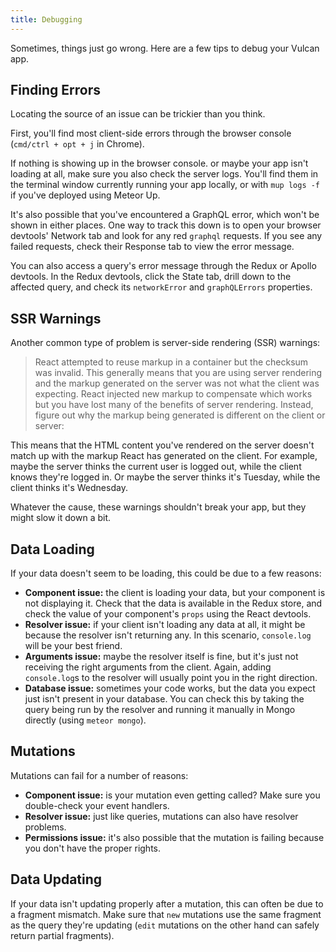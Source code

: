 ```yaml
---
title: Debugging
---
```


Sometimes, things just go wrong. Here are a few tips to debug your Vulcan app. 

## Finding Errors

Locating the source of an issue can be trickier than you think. 

First, you'll find most client-side errors through the browser console (`cmd/ctrl + opt + j` in Chrome). 

If nothing is showing up in the browser console. or maybe your app isn't loading at all, make sure you also check the server logs. You'll find them in the terminal window currently running your app locally, or with `mup logs -f` if you've deployed using Meteor Up.

It's also possible that you've encountered a GraphQL error, which won't be shown in either places. One way to track this down is to open your browser devtools' Network tab and look for any red `graphql` requests. If you see any failed requests, check their Response tab to view the error message.

You can also access a query's error message through the Redux or Apollo devtools. In the Redux devtools, click the State tab, drill down to the affected query, and check its `networkError` and `graphQLErrors` properties. 

## SSR Warnings

Another common type of problem is server-side rendering (SSR) warnings:

>  React attempted to reuse markup in a container but the checksum was invalid. This generally means that you are using server rendering and the markup generated on the server was not what the client was expecting. React injected new markup to compensate which works but you have lost many of the benefits of server rendering. Instead, figure out why the markup being generated is different on the client or server:

This means that the HTML content you've rendered on the server doesn't match up with the markup React has generated on the client. For example, maybe the server thinks the current user is logged out, while the client knows they're logged in. Or maybe the server thinks it's Tuesday, while the client thinks it's Wednesday. 

Whatever the cause, these warnings shouldn't break your app, but they might slow it down a bit. 

## Data Loading

If your data doesn't seem to be loading, this could be due to a few reasons:

- **Component issue:** the client is loading your data, but your component is not displaying it. Check that the data is available in the Redux store, and check the value of your component's `props` using the React devtools. 
- **Resolver issue:** if your client isn't loading any data at all, it might be because the resolver isn't returning any. In this scenario, `console.log` will be your best friend. 
- **Arguments issue:** maybe the resolver itself is fine, but it's just not receiving the right arguments from the client. Again, adding `console.log`s to the resolver will usually point you in the right direction.
- **Database issue:** sometimes your code works, but the data you expect just isn't present in your database. You can check this by taking the query being run by the resolver and running it manually in Mongo directly (using `meteor mongo`).

## Mutations

Mutations can fail for a number of reasons:

- **Component issue:** is your mutation even getting called? Make sure you double-check your event handlers. 
- **Resolver issue:** just like queries, mutations can also have resolver problems. 
- **Permissions issue:** it's also possible that the mutation is failing because you don't have the proper rights. 

## Data Updating

If your data isn't updating properly after a mutation, this can often be due to a fragment mismatch. Make sure that `new` mutations use the same fragment as the query they're updating (`edit` mutations on the other hand can safely return partial fragments).